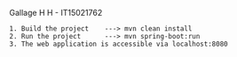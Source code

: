 Gallage H H - IT15021762

    1. Build the project	---> mvn clean install
    2. Run the project		---> mvn spring-boot:run
    3. The web application is accessible via localhost:8080
